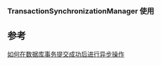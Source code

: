 ### TransactionSynchronizationManager 使用





## 参考

[如何在数据库事务提交成功后进行异步操作](https://segmentfault.com/a/1190000004235193)